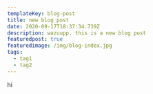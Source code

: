 ```yaml
---
templateKey: blog-post
title: new blog post
date: 2020-09-17T18:37:34.739Z
description: wazuupp. this is a new blog post
featuredpost: true
featuredimage: /img/blog-index.jpg
tags:
  - tag1
  - tag2
---
```

hi